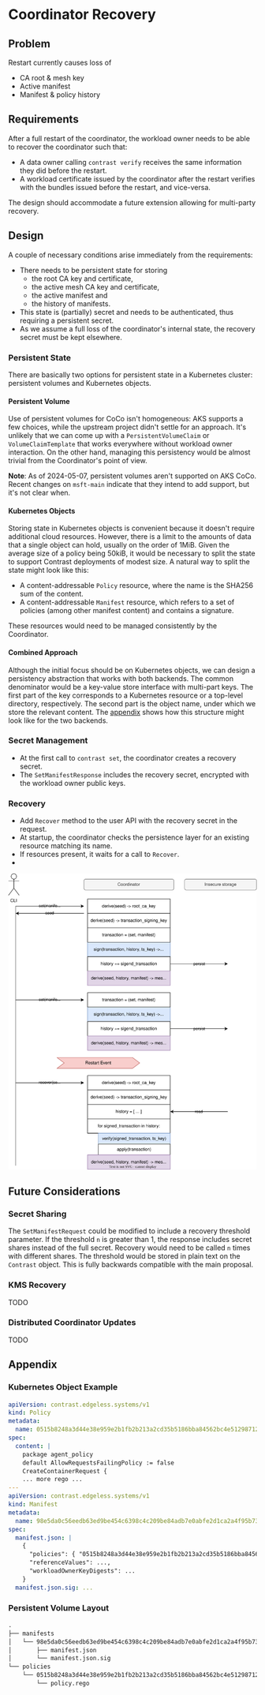 # Coordinator Recovery

## Problem

Restart currently causes loss of

- CA root & mesh key
- Active manifest
- Manifest & policy history

## Requirements

After a full restart of the coordinator, the workload owner needs to be able to recover the coordinator such that:

- A data owner calling `contrast verify` receives the same information they did before the restart.
- A workload certificate issued by the coordinator after the restart verifies with the bundles issued before the restart, and vice-versa.

The design should accommodate a future extension allowing for multi-party recovery.

## Design

A couple of necessary conditions arise immediately from the requirements:

- There needs to be persistent state for storing
  - the root CA key and certificate,
  - the active mesh CA key and certificate,
  - the active manifest and
  - the history of manifests.
- This state is (partially) secret and needs to be authenticated, thus requiring a persistent secret.
- As we assume a full loss of the coordinator's internal state, the recovery secret must be kept elsewhere.

### Persistent State

There are basically two options for persistent state in a Kubernetes cluster: persistent volumes and Kubernetes objects.

#### Persistent Volume

Use of persistent volumes for CoCo isn't homogeneous: AKS supports a few choices, while the upstream project didn't settle for an approach.
It's unlikely that we can come up with a `PersistentVolumeClaim` or `VolumeClaimTemplate` that works everywhere without workload owner interaction.
On the other hand, managing this persistency would be almost trivial from the Coordinator's point of view.

**Note**: As of 2024-05-07, persistent volumes aren't supported on AKS CoCo.
Recent changes on `msft-main` indicate that they intend to add support, but it's not clear when.

#### Kubernetes Objects

Storing state in Kubernetes objects is convenient because it doesn't require additional cloud resources.
However, there is a limit to the amounts of data that a single object can hold, usually on the order of 1MiB.
Given the average size of a policy being 50kiB, it would be necessary to split the state to support Contrast deployments of modest size.
A natural way to split the state might look like this:

- A content-addressable `Policy` resource, where the name is the SHA256 sum of the content.
- A content-addressable `Manifest` resource, which refers to a set of policies (among other manifest content) and contains a signature.

These resources would need to be managed consistently by the Coordinator.

#### Combined Approach

Although the initial focus should be on Kubernetes objects, we can design a persistency abstraction that works with both backends.
The common denominator would be a key-value store interface with multi-part keys.
The first part of the key corresponds to a Kubernetes resource or a top-level directory, respectively.
The second part is the object name, under which we store the relevant content.
The [appendix](#appendix) shows how this structure might look like for the two backends.

### Secret Management

- At the first call to `contrast set`, the coordinator creates a recovery secret.
- The `SetManifestResponse` includes the recovery secret, encrypted with the workload owner public keys.

### Recovery

- Add `Recover` method to the user API with the recovery secret in the request.
- At startup, the coordinator checks the persistence layer for an existing resource matching its name.
- If resources present, it waits for a call to `Recover`.
-
![recovery flow](assets/004-recovery.drawio.svg)

## Future Considerations

### Secret Sharing

The `SetManifestRequest` could be modified to include a recovery threshold parameter.
If the threshold `n` is greater than 1, the response includes secret shares instead of the full secret.
Recovery would need to be called `n` times with different shares.
The threshold would be stored in plain text on the `Contrast` object.
This is fully backwards compatible with the main proposal.

### KMS Recovery

TODO

### Distributed Coordinator Updates

TODO

## Appendix

### Kubernetes Object Example

```yaml
apiVersion: contrast.edgeless.systems/v1
kind: Policy
metadata:
  name: 0515b8248a3d44e38e959e2b1fb2b213a2cd35b5186bba84562bc4e51298712f
spec:
  content: |
    package agent_policy
    default AllowRequestsFailingPolicy := false
    CreateContainerRequest {
    ... more rego ...
---
apiVersion: contrast.edgeless.systems/v1
kind: Manifest
metadata:
  name: 98e5da0c56eedb63ed9be454c6398c4c209be84adb7e0abfe2d1ca2a4f95b73d
spec:
  manifest.json: |
    {
      "policies": { "0515b8248a3d44e38e959e2b1fb2b213a2cd35b5186bba84562bc4e51298712f": ["my-deployment"] },
      "referenceValues": ...,
      "workloadOwnerKeyDigests": ...
    }
  manifest.json.sig: ...
```

### Persistent Volume Layout

```txt
.
├── manifests
│   └── 98e5da0c56eedb63ed9be454c6398c4c209be84adb7e0abfe2d1ca2a4f95b73d
│       ├── manifest.json
│       └── manifest.json.sig
└── policies
    └── 0515b8248a3d44e38e959e2b1fb2b213a2cd35b5186bba84562bc4e51298712f
        └── policy.rego
```
